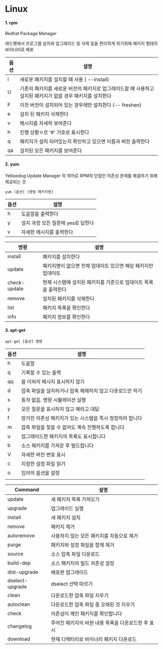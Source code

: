# Linux 

#### 1. rpm

Redhat Package Manager

레드햇에서 프로그램 설치와 업그레이드 및 삭제 등을 편리하게 하기위해 패키지 형태의 바이너리로 배포

| 옵션 | 설명                                                         |
| ---- | ------------------------------------------------------------ |
| i    | 새로운 패키지를 설치할 때 사용 ( --install)                  |
| U    | 기존의 패키지를 새로운 버전의 패키지로 업그레이드할 때 사용하고 설치된 패키지가 없을 경우 패키지를 설치한다 |
| F    | 이전 버전이 설치되어 있는 경우에만 설치한다 (-- freshen)     |
| e    | 설치 된 패키지 삭제한다                                      |
| v    | 메시지를 자세히 보여준다                                     |
| h    | 진행 상황ㅇ르 '#' 기호로 표시한다                            |
| q    | 패키지가 설치 되어있는지 확인하고 있으면 이름과 버전 출력한다 |
| qa   | 설치된 모든 패키지를 보여준다                                |



#### 2. yum

Yellowdog Update Manager 의 약어로 RPM의 단점인 의존성 문제를 해결하기 위해 제공되는 것



```
yum (옵션) (명령 패키지명)
```



| 옵션 | 설명                               |
| ---- | ---------------------------------- |
| h    | 도움말을 출력한다                  |
| y    | 설치 과정 모든 질문에 yes로 답한다 |
| v    | 자세한 메시지를 출력한다           |



| 명령         | 설명                                                         |
| ------------ | ------------------------------------------------------------ |
| install      | 패키지를 설치한다                                            |
| update       | 패키지명이 없으면 전체 업데이트 있으면 해당 패키지만 업데이트 |
| check-update | 현재 시스템에 설치된 패키지를 기준으로 업데이트 목록을 출력한다 |
| remove       | 설치된 패키지를 삭제한다                                     |
| list         | 패키지 목록을 확인한다                                       |
| info         | 패키지 정보를 확인한다                                       |



#### 3. apt-get



```
apt-get [옵션] 명령
```



| 옵션 | 설명                                                      |
| ---- | --------------------------------------------------------- |
| h    | 도움말                                                    |
| q    | 기록할 수 있는 출력                                       |
| qq   | 올 이외의 메시지 표시하지 않기                            |
| d    | 압축 파일을 설치하거나 압축 해제하지 않고 다운로드만 하기 |
| s    | 동작 없음. 명령 시뮬레이션 실행                           |
| y    | 모든 질문을 표시하지 않고 예라고 대답                     |
| f    | 망가진 의존성 패키지가 있는 시스템을 즉시 정정하려 합니다 |
| m    | 압축 파일을 찾을 수 없어도 계속 진행하도록 합니다         |
| u    | 업그레이드한 패키지의 목록도 표시합니다                   |
| b    | 소스 패키지를 가져온 후 빌드합니다                        |
| V    | 자세한 버전 번호 표시                                     |
| c    | 지정한 설정 파일 읽기                                     |
| o    | 임의의 옵션을 설정                                        |
|      |                                                           |



| Command         | 설명                                                |
| --------------- | --------------------------------------------------- |
| update          | 새 패키지 목록 가져오기                             |
| upgrade         | 업그레이드 실행                                     |
| install         | 새 패키지 설치                                      |
| remove          | 패키지 제거                                         |
| autoremove      | 사용하지 않는 모든 패키지를 자동으로 제거           |
| purge           | 패키지와 설정 파일을 함께 제거                      |
| source          | 소스 압축 파일 다운로드                             |
| build-dep       | 소스 패키지의 빌드 의존성 설정                      |
| dist-upgrade    | 배포판 업그레이드                                   |
| dselect-upgrade | dselect 선택 따르기                                 |
| clean           | 다운로드한 압축 파일 지우기                         |
| autoclean       | 다운로드한 압축 파일 중 오래된 것 지우기            |
| check           | 의존성이 깨진 패키지를 확인합니다                   |
| changelog       | 주어진 패키지의 바꿘 내용 목록을 다운로드한 후 표시 |
| download        | 현재 디렉터리로 바이너리 패키지 다운로드            |














